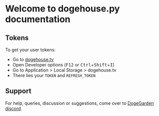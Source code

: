 # Welcome to dogehouse.py documentation

## Tokens

To get your user tokens:

- Go to [dogehouse.tv](https://dogehouse.tv)
- Open Developer options (<kbd>F12</kbd> or <kbd>Ctrl</kbd>+<kbd>Shift</kbd>+<kbd>I</kbd>)
- Go to Application > Local Storage > dogehouse&period;tv
- There lies your `TOKEN` and `REFRESH_TOKEN`

## Support

For help, queries, discussion or suggestions, come over to [DogeGarden discord][1].

[1]: https://discord.gg/pPaXCRrVrh